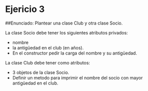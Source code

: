 # Ejericio 3

##Enunciado:
Plantear una clase Club y otra clase Socio.

La clase Socio debe tener los siguientes atributos privados: 
- nombre
- la antigüedad en el club (en años).
- En el constructor pedir la carga del nombre y su antigüedad. 

La clase Club debe tener como atributos:
- 3 objetos de la clase Socio. 
- Definir un metodo para imprimir el nombre del socio con mayor antigüedad en el club.